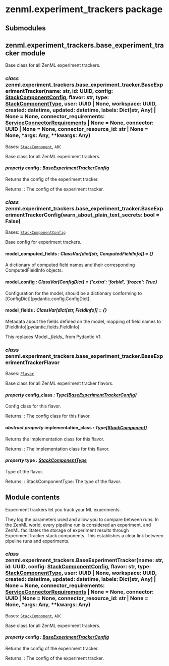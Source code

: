 # zenml.experiment_trackers package

## Submodules

## zenml.experiment_trackers.base_experiment_tracker module

Base class for all ZenML experiment trackers.

### *class* zenml.experiment_trackers.base_experiment_tracker.BaseExperimentTracker(name: str, id: UUID, config: [StackComponentConfig](zenml.stack.md#zenml.stack.stack_component.StackComponentConfig), flavor: str, type: [StackComponentType](zenml.md#zenml.enums.StackComponentType), user: UUID | None, workspace: UUID, created: datetime, updated: datetime, labels: Dict[str, Any] | None = None, connector_requirements: [ServiceConnectorRequirements](zenml.models.v2.misc.md#zenml.models.v2.misc.service_connector_type.ServiceConnectorRequirements) | None = None, connector: UUID | None = None, connector_resource_id: str | None = None, \*args: Any, \*\*kwargs: Any)

Bases: [`StackComponent`](zenml.stack.md#zenml.stack.stack_component.StackComponent), `ABC`

Base class for all ZenML experiment trackers.

#### *property* config *: [BaseExperimentTrackerConfig](#zenml.experiment_trackers.base_experiment_tracker.BaseExperimentTrackerConfig)*

Returns the config of the experiment tracker.

Returns:
: The config of the experiment tracker.

### *class* zenml.experiment_trackers.base_experiment_tracker.BaseExperimentTrackerConfig(warn_about_plain_text_secrets: bool = False)

Bases: [`StackComponentConfig`](zenml.stack.md#zenml.stack.stack_component.StackComponentConfig)

Base config for experiment trackers.

#### model_computed_fields *: ClassVar[dict[str, ComputedFieldInfo]]* *= {}*

A dictionary of computed field names and their corresponding ComputedFieldInfo objects.

#### model_config *: ClassVar[ConfigDict]* *= {'extra': 'forbid', 'frozen': True}*

Configuration for the model, should be a dictionary conforming to [ConfigDict][pydantic.config.ConfigDict].

#### model_fields *: ClassVar[dict[str, FieldInfo]]* *= {}*

Metadata about the fields defined on the model,
mapping of field names to [FieldInfo][pydantic.fields.FieldInfo].

This replaces Model._\_fields_\_ from Pydantic V1.

### *class* zenml.experiment_trackers.base_experiment_tracker.BaseExperimentTrackerFlavor

Bases: [`Flavor`](zenml.stack.md#zenml.stack.flavor.Flavor)

Base class for all ZenML experiment tracker flavors.

#### *property* config_class *: Type[[BaseExperimentTrackerConfig](#zenml.experiment_trackers.base_experiment_tracker.BaseExperimentTrackerConfig)]*

Config class for this flavor.

Returns:
: The config class for this flavor.

#### *abstract property* implementation_class *: Type[[StackComponent](zenml.stack.md#zenml.stack.stack_component.StackComponent)]*

Returns the implementation class for this flavor.

Returns:
: The implementation class for this flavor.

#### *property* type *: [StackComponentType](zenml.md#zenml.enums.StackComponentType)*

Type of the flavor.

Returns:
: StackComponentType: The type of the flavor.

## Module contents

Experiment trackers let you track your ML experiments.

They log the parameters used and allow you to compare between runs. In the ZenML
world, every pipeline run is considered an experiment, and ZenML facilitates the
storage of experiment results through ExperimentTracker stack components. This
establishes a clear link between pipeline runs and experiments.

### *class* zenml.experiment_trackers.BaseExperimentTracker(name: str, id: UUID, config: [StackComponentConfig](zenml.stack.md#zenml.stack.stack_component.StackComponentConfig), flavor: str, type: [StackComponentType](zenml.md#zenml.enums.StackComponentType), user: UUID | None, workspace: UUID, created: datetime, updated: datetime, labels: Dict[str, Any] | None = None, connector_requirements: [ServiceConnectorRequirements](zenml.models.v2.misc.md#zenml.models.v2.misc.service_connector_type.ServiceConnectorRequirements) | None = None, connector: UUID | None = None, connector_resource_id: str | None = None, \*args: Any, \*\*kwargs: Any)

Bases: [`StackComponent`](zenml.stack.md#zenml.stack.stack_component.StackComponent), `ABC`

Base class for all ZenML experiment trackers.

#### *property* config *: [BaseExperimentTrackerConfig](#zenml.experiment_trackers.base_experiment_tracker.BaseExperimentTrackerConfig)*

Returns the config of the experiment tracker.

Returns:
: The config of the experiment tracker.
